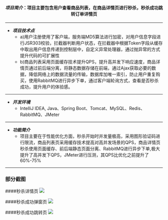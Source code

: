 #### <center>*项目简介*：项目主要包含用户查看商品列表，在商品详情页进行秒杀，秒杀成功跳转订单详情页

***
+ ***项目技术点***
   + a)用户注册使用了客户端，服务端MD5算法进行加密，对用户信息字段进行JSR303校验，拦截器判断用户状态，在拦截器中根据Token字段从缓存中取出用户信息传递到控制层中，自定义异常处理器，通过抛异常的方式提升代码的可扩展性
   + b)商品列表采用页面缓存技术提升QPS，提升高并发下响应速度，商品详情页通过前后端分离，将静态数据存储在前端，通过Ajax获取必要的数据，降低网络上的数据流量的传输，数据库加唯一索引，防止用户重复购买，使用RabbitMQ进行异步下单，通过客户端轮询方式，查看是否秒杀成功，提升用户的体验感。

***
+ ***开发环境***
   + IntelliJ IDEA, Java、Spring Boot、Tomcat、MySQL、Redis、RabbitMQ、JMeter

***
+ ***功能简介***
   + 项目主要在于性能优化方面，秒杀开始时并发量极高，采用图形验证码进行限流，商品列表页采用缓存技术提高对高并发场景的QPS，商品详情页秒杀使用页面缓存、前后端静态页面分离、RabbitMQ进行异步下单,极大提升了高并发下QPS，JMeter进行压测，其QPS比优化之前提升了60%-75%

***
### 部分截图
####秒杀详情页
<img src="/showImg/detail.png">

####秒杀成功弹窗页
<img src="/showImg/miaoshaSuccess.png">

####秒杀成功跳转页
<img src="/showImg/success.png">

